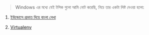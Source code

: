 > Windows এর মধ্যে যেই টপিক গুলো আমি নোট করেছি, নিচে তার একটা লিষ্ট দেওয়া হলো:


1. [ইউন্ডোসে প্রভাত দিয়ে বাংলা লেখা](https://github.com/sdshoriot/Windows/blob/master/%E0%A6%87%E0%A6%89%E0%A6%A8%E0%A7%8D%E0%A6%A1%E0%A7%8B%E0%A6%B8%E0%A7%87%20%E0%A6%AA%E0%A7%8D%E0%A6%B0%E0%A6%AD%E0%A6%BE%E0%A6%A4%20%E0%A6%A6%E0%A6%BF%E0%A7%9F%E0%A7%87%20%E0%A6%AC%E0%A6%BE%E0%A6%82%E0%A6%B2%E0%A6%BE%20%E0%A6%B2%E0%A7%87%E0%A6%96%E0%A6%BE.md)


2. [Virtualenv](https://github.com/sdshoriot/Windows/blob/master/Virtualenv.md)